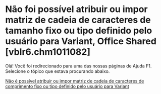 
# Não foi possível atribuir ou impor matriz de cadeia de caracteres de tamanho fixo ou tipo definido pelo usuário para Variant, Office Shared [vblr6.chm1011082]

Olá! Você foi redirecionado para uma das nossas páginas de Ajuda F1. Selecione o tópico que estava procurando abaixo.

[Não é possível atribuir ou impor matriz de cadeia de caracteres de comprimento fixo ou tipo definido pelo usuário para Variant](http://msdn.microsoft.com/library/4b33f923-6e76-491c-2b0a-901045d03ff8%28Office.15%29.aspx)
